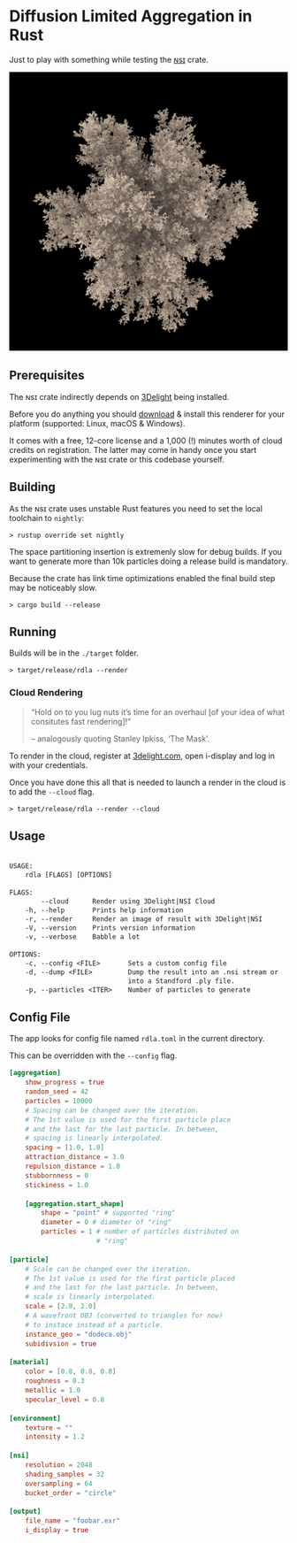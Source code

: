 # Diffusion Limited Aggregation in Rust

Just to play with something while testing the [ɴsɪ](https://crates.io/crates/nsi) crate.

![Result of rendering with 3Delight|NSI from within the tool](dla.jpg)

## Prerequisites

The ɴsɪ crate indirectly depends on
[3Delight](https://www.3delight.com/) being installed.

Before you do anything you should
[download](https://www.3delight.com/download) & install this renderer
for your platform (supported: Linux, macOS & Windows).

It comes with a free, 12-core license and a 1,000 (!) minutes worth of
cloud credits on registration. The latter may come in handy once you
start experimenting with the ɴsɪ crate or this codebase yourself.

## Building

As the ɴsɪ crate uses unstable Rust features you need to set the local
toolchain to `nightly`:

```console
> rustup override set nightly
```

The space partitioning insertion is extremenly slow for debug builds.
If you want to generate more than 10k particles doing a release build is
mandatory.

Because the crate has link time optimizations enabled the final build
step may be noticeably slow.

```console
> cargo build --release
```

## Running

Builds will be in the `./target` folder.

```console
> target/release/rdla --render
```

### Cloud Rendering

> “Hold on to you lug nuts it’s time for an overhaul [of your idea of
> what consitutes fast rendering]!”
>
> – analogously quoting Stanley Ipkiss, ‘The Mask’.

To render in the cloud, register at
[3delight.com](https://www.3delight.com/), open i-display and log in
with your credentials.

Once you have done this all that is needed to launch a render in the
cloud is to add the `--cloud` flag.

```console
> target/release/rdla --render --cloud
```

## Usage

```usage

USAGE:
    rdla [FLAGS] [OPTIONS]

FLAGS:
        --cloud      Render using 3Delight|NSI Cloud
    -h, --help       Prints help information
    -r, --render     Render an image of result with 3Delight|NSI
    -V, --version    Prints version information
    -v, --verbose    Babble a lot

OPTIONS:
    -c, --config <FILE>       Sets a custom config file
    -d, --dump <FILE>         Dump the result into an .nsi stream or
                              into a Standford .ply file.
    -p, --particles <ITER>    Number of particles to generate
```

## Config File

The app looks for config file named `rdla.toml` in the current
directory.

This can be overridden with the `--config` flag.

```toml
[aggregation]
    show_progress = true
    random_seed = 42
    particles = 10000
    # Spacing can be changed over the iteration.
    # The 1st value is used for the first particle place
    # and the last for the last particle. In between,
    # spacing is linearly interpolated.
    spacing = [1.0, 1.0]
    attraction_distance = 3.0
    repulsion_distance = 1.0
    stubbornness = 0
    stickiness = 1.0

    [aggregation.start_shape]
        shape = "point" # supported "ring"
        diameter = 0 # diameter of "ring"
        particles = 1 # number of particles distributed on
                      # "ring"

[particle]
    # Scale can be changed over the iteration.
    # The 1st value is used for the first particle placed
    # and the last for the last particle. In between,
    # scale is linearly interpolated.
    scale = [2.0, 2.0]
    # A wavefront OBJ (converted to triangles for now)
    # to instace instead of a particle.
    instance_geo = "dodeca.obj"
    subidivsion = true

[material]
    color = [0.8, 0.8, 0.8]
    roughness = 0.3
    metallic = 1.0
    specular_level = 0.8

[environment]
    texture = ""
    intensity = 1.2

[nsi]
    resolution = 2048
    shading_samples = 32
    oversampling = 64
    bucket_order = "circle"

[output]
    file_name = "foobar.exr"
    i_display = true
```
